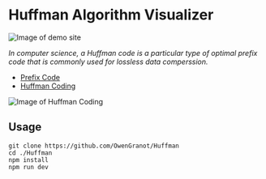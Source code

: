 # Huffman Algorithm Visualizer

![Image of demo site](https://i.postimg.cc/BZzQcv3Z/Screenshot-from-2020-10-27-21-30-10.jpg)

*In computer science, a Huffman code is a particular type of optimal prefix code that is commonly used for lossless data comperssion.*

- [Prefix Code](https://en.wikipedia.org/wiki/Prefix_code)
- [Huffman Coding](https://en.wikipedia.org/wiki/Huffman_coding)

![Image of Huffman Coding](https://upload.wikimedia.org/wikipedia/commons/thumb/8/82/Huffman_tree_2.svg/330px-Huffman_tree_2.svg.png)

## Usage

```
git clone https://github.com/OwenGranot/Huffman
cd ./Huffman
npm install
npm run dev
```

